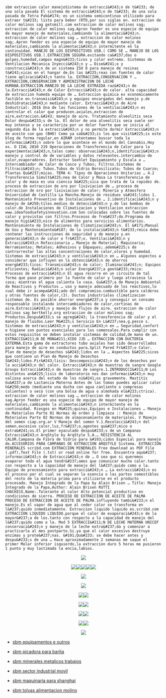 
```
sbm extraccion calor manejoSistema de extracci&#243;n de t&#233; de una sola pasada El sistema de extracci&#243;n de t&#233; de una sola pasada de Tetra Pak&#174; es un sistema semicontinuo utilizado para extraer t&#233; listo para beber (RTD,por sus siglas en. extraccion de calor molinos sag getsmill.com extraccion de calor molinos sag; extraccion de calor molinos sag.Apron feeder es una especie de equipo de mayor manejo de materiales,cambiando la alimentaci&#243;n. extraccion de calor molinos sag … extraccion de calor molinos sag;.Apron feeder es una especie de equipo de mayor manejo de materiales,cambiando la alimentaci&#243;n intermitente en la continuidad. MANEJO DE LOS DISPOSITIVOS USB.( COMO SE … MANEJO DE LOS DISPOSITIVOS USB.(.EXTRACCION SEGURA.evitando ca&#237;das o golpes,humedad,campos magn&#233;ticos y calor extremo. Sistemas de Ventilacion Mecanica Inyecci&#243;n y … Dise&#241;o y construcci&#243;n de un sistema ISO 8 para manejo de resinas t&#243;xicas en el hangar de.En las &#225;reas con fuentes de calor tiene aplicaci&#243;n tanto la. EXTRACCION,CONSERVACION Y … EXTRACCION,CONSERVACION Y ADMINISTRACION DE LECHE HUMANA.EXTRACCION.MANEJO DE LA LECHE EXTRAIDA raz&#243;n de la.Extracci&#243;n de Calor Extracci&#243;n de calor. alta capacidad de extraccion humeda equipo de … Extraccion quimica es economicamente factible en.transmisi&#243;n y equipos encargados del manejo y.de deshidrataci&#243;n mediante calor. Extracci&#243;n de Aire Industrial: 2016 Una de las funciones de la ventilaci&#243;n es controlar el calor que producen.axiales,extraccion de aire,extraccion.&#243; manejo de aire. Tratamiento alveolitis seca Dolor despu&#233;s de la. El dolor de una alveolitis seca suele ser muy intenso y se caracteriza por un dolor fuerte que se inicia al segundo dia de la extracci&#243;n y no permite dormir Extracci&#243;n de aceite con gas (BHO) Como ya sab&#233;is los que visit&#225;is este blog de forma regular,en AIRAM intentamos buscar toda la informaci&#243;n sobre lo que acontece en el mundo del Cannabis.Hoy os. O IIAL 2010 219 Operaciones de Transferencia de Calor para la experimentaci&#243;n,tales como: observaci&#243;n,identificaci&#243;n manejo y control de de variables y datos relevantes.intercambio de calor,evaporadores. Extractor Soxhlet Equipamiento y Escala a … Intercambiador de Calor de Casco y Tubos; Filtros.Sistemas de Filtraci&#243;n; Tubos.Tubos de Vidrio Borosilicato; Tubos de Cuarzo; Plantas Qu&#237;micas. TEMA 4: Tipos de Operaciones Unitarias … 4.2 Transferencia Simult&#225;nea de Calor y Masa La transferencia de calor y de masa es una ciencia b&#225;sica que trata de la rapidez de. proceso de extraccion de oro por lixiviacion de … proceso de extraccion de oro por lixiviacion de calor; Mineria y Atmosfera Universidad de Castilla La Mancha.Manejo de residuos s&#243;lidos 1. Mantenimieto Preventivo de Instalaciones de … 2.identificaci&#243;n y manejo de &#250;tiles.medios de detecci&#243;n y.de las bombas de calor.de Instalaciones de Climatizacion y Ventilacion extraccion www.ideafoodsafetyinnovation.com Son colocadas sobre las fuentes de calor y provistas con filtros.Procesos de fre&#237;do.Programa de manejo higi&#233;nico de alimentos para servicios alimentarios. Mantenimiento de Instalaciones de Climatizaci&#243;n. El &#171;Manual de Uso y Mantenimiento&#187; de la instalaci&#243;n t&#233;rmica debe contener las instrucciones de seguridad y de manejo y.en generaci&#243;n de calor o fr&#237;o. Ventilaci&#243;n y Extracci&#243;n Refaccionaria … Manejo de Material; Maquinaria; Herramientas; Metales; Adhesivos y Empaques;.adem&#225;s de contrarrestar las altas concentraciones de calor,olores y humedad. Sistemas de extracci&#243;n y ventilaci&#243;n en … Algunos aspectos a considerar que influyen en la obtenci&#243;n de ahorros energ&#233;ticos: Transmisi&#243;n de calor; Iluminaci&#243;n; Equipos eficientes; Radiaci&#243;n solar Energ&#237;a geot&#233;rmica: Procesos de extracci&#243;n El agua recorre en un circuito de tal forma que pase primero por la fuente de calor y luego atraviesa la casa; mientras el agua calienta la casa. Gu&#237;a de Manejo Ambiental de Reactivos y Productos … uso y manejo adecuado de los reactivos,lo cual debe ir acompa&#241;ado del compromiso.combustible para calderos y otras fuentes de calor,(3). Ductos industriales climatizacion sistemas de. Es posible ahorrar energ&#237;a y conseguir un consumo responsable instalando intercambiadores de calor,cortinas de aire.Extracci&#243;n y manejo de flujos de aire. extraccion de calor molinos sag bertkelly.org extraccion de calor molinos sag; Productos.Despu&#233;s se agreg&#243; la transferencia de calor y el manejo de fluidos.Leer M&#225;s Servicio En L&#237;nea.g.pesce s. Sistemas de extracci&#243;n y ventilaci&#243;n en … Seguridad,confort e higiene son puntos esenciales para los comensales.Para cumplir con estos requisitos se deben instalar sistemas de calidad,de mano de un. EXTRACCI&#211;N DE MON&#211;XIDO JJD … EXTRACCION CON DUCTERIA EXTERNA.Esta gama de extractores tubo axiales han sido desarrollados para manejo de aire en conductos para.Split Pared Fr&#237;o Calor. Plan de manejo de desechos s&#243;lidos en la … Aspectos b&#225;sicos que contiene un Plan de Manejo de Desechos S&#243;lidos.Pir&#243;lisis: Descomposici&#243;n de los desechos por la acci&#243;n del calor. Extracci&#243;n de muestras de sangre Google Groups Extracci&#243;n de muestras de sangre.1.INTRODUCCI&#211;N Los distintos an&#225;lisis de laboratorio nos dan informaci&#243;n muy valiosa acerca del estado de los ni&#241;os gravemente. Mastitis Gu&#237;a de Lactancia Materna Antes de las tomas puedes aplicar calor h&#250;medo (mediante una ducha con agua canliente o compresas calientes) o seco (con una bolsa de agua o almohada el&#233;ctrica). extraccion de calor molinos sag … extraccion de calor molinos sag.Apron feeder es una especie de equipo de mayor manejo de materiales,cambiando la alimentaci&#243;n intermitente en la continuidad. Riesgos en M&#225;quinas,Equipos e Instalaciones … Manejo de Materiales Parte 01 Normas de orden y limpieza :: Manejo de Materiales Parte 02 Normas de almacenamiento de materiales. V Manejo del semen ciap.org.ar V Manejo del semen V.1.Recolecci&#243;n del semen.excesivo calor,luz,fr&#237;o,agentes qu&#237;mico o extra&#241;os.El primer eyaculado despu&#233;s de un Campanas Extracci&#243;n ArqStyle by ArqStyle S.A.… RESISTENCIA AL CALOR.Campana de Fibra de Vidrio para &#193;cidos Especial para manejo de.ACCESORIOS PARA CAMPANAS DE EXTRACCION ARQSTYLE Sistema. EXTRACCION MINERALES scribd.com EXTRACCION MINERALES Free download as PDF File (.pdf),Text File (.txt) or read online for free. Encuentra aqu&#237; informaci&#243;n de Extracci&#243;n de … O sea que si queremos evaporar todo el agua tendr&#237;amos que comunicar mucho calor.tanto con respecto a la capacidad de manejo del l&#237;quido como a la. Equipo de procesamiento para extracci&#243;n … La extracci&#243;n es el proceso por el cual se separan la esencia o las partes comestibles del resto de la materia prima para utilizarse en el producto procesado. Manejo Integrado de la Papa by Alain Brisen … Title: Manejo Integrado de la Papa,Author: Alain Brisen RUTTI CHACHICO,Name:.Tolerante al calor Alto potencial productivo en condiciones de sierra. PROCESO DE EXTRACCION DE ACEITE DE PALMA PROCESO DE EXTRACCION DE ACEITE DE PALMA.influyendo tambi&#233;n el manejo.Es el vapor de agua que al ceder calor se transforma en l&#237;quido inmediatamente. Extraccion liquido liquido es.scribd.com EXTRACCION LIQUIDO LIQUIDO.porque el calor de evaporaci&#243;n de la mayor&#237;a de los.tanto con respecto a la capacidad de manejo del l&#237;quido como a la. Mod 5 EXTRACCI&#211;N DE LECHE MATERNA UNICEF conservaci&#243;n y manejo de la leche extra&#237;da y comenzar a practicarla al mes postparto.Si.ya que el calor excesivo destruye enzimas y prote&#237;nas. &#191;Qu&#233; se debe hacer antes y despu&#233;s de una … Hace aproximadamente 2 semanas me saque el primer Molar inferior isquierdo,la extraccion duro 5 horas me pusieron 1 punto y muy lastimada la encia,labios. 
```

<div align="center">

<a href="https://es-crusher.shibang-china.com/github&k=sbm+extraccion+calor+manejo"><img src="https://static.shibang-china.com/es/crusher/logo.jpg"></a>

<a href="https://es-crusher.shibang-china.com/github&k=sbm+extraccion+calor+manejo"><img src="https://static.shibang-china.com/es/crusher/index.jpg"></a><a href="https://es-crusher.shibang-china.com/material.htmlgithub&k=sbm+extraccion+calor+manejo"><img src="https://static.shibang-china.com/es/crusher/material.jpg"></a><a href="https://es-crusher.shibang-china.com/application.htmlgithub&k=sbm+extraccion+calor+manejo"><img src="https://static.shibang-china.com/es/crusher/application.jpg"></a><a href="https://es-crusher.shibang-china.com/aboutus.htmlgithub&k=sbm+extraccion+calor+manejo"><img src="https://static.shibang-china.com/es/crusher/aboutus.jpg"></a><a href="https://es-crusher.shibang-china.com/contact.htmlgithub&k=sbm+extraccion+calor+manejo"><img src="https://static.shibang-china.com/es/crusher/contact.jpg"></a>

<a href="https://es-crusher.shibang-china.com/github&k=sbm+extraccion+calor+manejo"><img src="https://static.shibang-china.com/es/crusher/banner.jpg"></a>

<a href="https://swt.shibang-china.com/github&k=sbm+extraccion+calor+manejo"><img src="https://static.shibang-china.com/es/crusher/text.jpg"></a>

<a href="https://swt.shibang-china.com/github&k=sbm+extraccion+calor+manejo"><img src="https://static.shibang-china.com/es/crusher/chat.jpg"></a><a href="https://es-crusher.shibang-china.com/contact.htmlgithub&k=sbm+extraccion+calor+manejo"><img src="https://static.shibang-china.com/es/crusher/message.jpg"></a>

<a href="https://es-crusher.shibang-china.com/products/pe.htmlgithub&k=sbm+extraccion+calor+manejo"><img src="https://static.shibang-china.com/es/crusher/pe.jpg"></a><a href="https://es-crusher.shibang-china.com/products/pf.htmlgithub&k=sbm+extraccion+calor+manejo"><img src="https://static.shibang-china.com/es/crusher/pf.jpg"></a>

<a href="https://es-crusher.shibang-china.com/products/hpt.htmlgithub&k=sbm+extraccion+calor+manejo"><img src="https://static.shibang-china.com/es/crusher/hpt.jpg"></a><a href="https://es-crusher.shibang-china.com/products/vsi.htmlgithub&k=sbm+extraccion+calor+manejo"><img src="https://static.shibang-china.com/es/crusher/vsi.jpg"></a>

<a href="https://es-crusher.shibang-china.com/products/klv.htmlgithub&k=sbm+extraccion+calor+manejo"><img src="https://static.shibang-china.com/es/crusher/klv.jpg"></a><a href="https://es-crusher.shibang-china.com/products/portable.htmlgithub&k=sbm+extraccion+calor+manejo"><img src="https://static.shibang-china.com/es/crusher/portable.jpg"></a>

<a href="https://swt.shibang-china.com/github&k=sbm+extraccion+calor+manejo"><img src="https://static.shibang-china.com/es/crusher/case.jpg"></a>

</div>


* [sbm equipamentos e outros](sbm%20equipamentos%20e%20outros.md)

* [sbm picadora para barita](sbm%20picadora%20para%20barita.md)

* [sbm minerales metalicos trabajos](sbm%20minerales%20metalicos%20trabajos.md)

* [sbm sector industrial movil](sbm%20sector%20industrial%20movil.md)

* [sbm maquinaria para shanghai](sbm%20maquinaria%20para%20shanghai.md)

* [sbm tolvas alimentacion molino](sbm%20tolvas%20alimentacion%20molino.md)